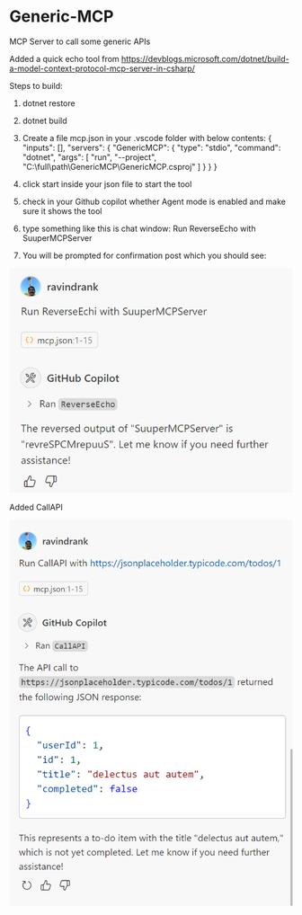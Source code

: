 # Generic-MCP

MCP Server to call some generic APIs

Added a quick echo tool from https://devblogs.microsoft.com/dotnet/build-a-model-context-protocol-mcp-server-in-csharp/

Steps to build:

1. dotnet restore
2. dotnet build

3. Create a file mcp.json in your .vscode folder with below contents:
   {
   "inputs": [],
   "servers": {
   "GenericMCP": {
   "type": "stdio",
   "command": "dotnet",
   "args": [
   "run",
   "--project",
   "C:\\full\\path\\GenericMCP\\GenericMCP.csproj"
   ]
   }
   }
   }

4. click start inside your json file to start the tool
5. check in your Github copilot whether Agent mode is enabled and make sure it shows the tool
6. type something like this is chat window:
   Run ReverseEcho with SuuperMCPServer

7. You will be prompted for confirmation post which you should see:

![alt text](reverse.png)

Added CallAPI

![alt text](callapi.png)
